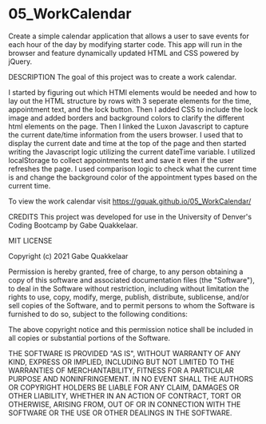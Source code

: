 # 05_WorkCalendar
Create a simple calendar application that allows a user to save events for each hour of the day by modifying starter code. This app will run in the browser and feature dynamically updated HTML and CSS powered by jQuery.

DESCRIPTION
The goal of this project was to create a work calendar. 

I started by figuring out which HTMl elements would be needed and how to lay out the HTML structure by rows with 3 seperate elements for the time, appointment text, and the lock button. Then I added CSS to include the lock image and added borders and background colors to clarify the different html elements on the page. Then I linked the Luxon Javascript to capture the current date/time information from the users browser. I used that to display the current date and time at the top of the page and then started writing the Javascript logic utilizing the current dateTime variable. I utilized localStorage to collect appointments text and save it even if the user refreshes the page. I used comparison logic to check what the current time is and change the background color of the appointment types based on the current time.


To view the work calendar visit https://gquak.github.io/05_WorkCalendar/


CREDITS
This project was developed for use in the University of Denver's Coding Bootcamp by Gabe Quakkelaar.


MIT LICENSE

Copyright (c) 2021 Gabe Quakkelaar

Permission is hereby granted, free of charge, to any person obtaining a copy
of this software and associated documentation files (the "Software"), to deal
in the Software without restriction, including without limitation the rights
to use, copy, modify, merge, publish, distribute, sublicense, and/or sell
copies of the Software, and to permit persons to whom the Software is
furnished to do so, subject to the following conditions:

The above copyright notice and this permission notice shall be included in all
copies or substantial portions of the Software.

THE SOFTWARE IS PROVIDED "AS IS", WITHOUT WARRANTY OF ANY KIND, EXPRESS OR
IMPLIED, INCLUDING BUT NOT LIMITED TO THE WARRANTIES OF MERCHANTABILITY,
FITNESS FOR A PARTICULAR PURPOSE AND NONINFRINGEMENT. IN NO EVENT SHALL THE
AUTHORS OR COPYRIGHT HOLDERS BE LIABLE FOR ANY CLAIM, DAMAGES OR OTHER
LIABILITY, WHETHER IN AN ACTION OF CONTRACT, TORT OR OTHERWISE, ARISING FROM,
OUT OF OR IN CONNECTION WITH THE SOFTWARE OR THE USE OR OTHER DEALINGS IN THE
SOFTWARE.